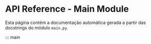 # API Reference - Main Module

Esta página contém a documentação automática gerada a partir das docstrings do módulo `main.py`.

::: main
